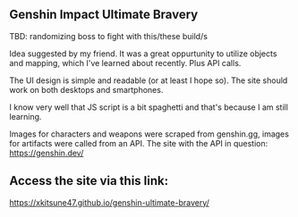 ## Genshin Impact Ultimate Bravery

TBD: randomizing boss to fight with this/these build/s

Idea suggested by my friend.
It was a great oppurtunity to utilize objects and mapping, which I've learned about recently. Plus API calls.

The UI design is simple and readable (or at least I hope so). The site should work on both desktops and smartphones.

I know very well that JS script is a bit spaghetti and that's because I am still learning.

Images for characters and weapons were scraped from genshin.gg, images for artifacts were called from an API. The site with the API in question: https://genshin.dev/

## Access the site via this link:

https://xkitsune47.github.io/genshin-ultimate-bravery/
